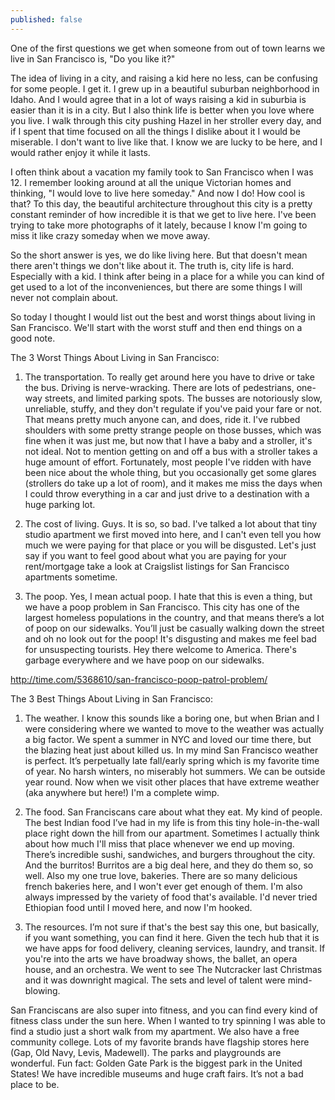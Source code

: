 ```yaml
---
published: false
---
```

One of the first questions we get when someone from out of town learns we live in San Francisco is, "Do you like it?"

The idea of living in a city, and raising a kid here no less, can be confusing for some people. I get it. I grew up in a beautiful suburban neighborhood in Idaho. And I would agree that in a lot of ways raising a kid in suburbia is easier than it is in a city. But I also think life is better when you love where you live. I walk through this city pushing Hazel in her stroller every day, and if I spent that time focused on all the things I dislike about it I would be miserable. I don't want to live like that. I know we are lucky to be here, and I would rather enjoy it while it lasts.

I often think about a vacation my family took to San Francisco when I was 12. I remember looking around at all the unique Victorian homes and thinking, "I would love to live here someday." And now I do! How cool is that? To this day, the beautiful architecture throughout this city is a pretty constant reminder of how incredible it is that we get to live here. I've been trying to take more photographs of it lately, because I know I'm going to miss it like crazy someday when we move away. 

So the short answer is yes, we do like living here. But that doesn't mean there aren't things we don't like about it. The truth is, city life is hard. Especially with a kid. I think after being in a place for a while you can kind of get used to a lot of the inconveniences, but there are some things I will never not complain about. 

So today I thought I would list out the best and worst things about living in San Francisco. We'll start with the worst stuff and then end things on a good note. 

The 3 Worst Things About Living in San Francisco: 

1. The transportation. To really get around here you have to drive or take the bus. Driving is nerve-wracking. There are lots of pedestrians, one-way streets, and limited parking spots. The busses are notoriously slow, unreliable, stuffy, and they don't regulate if you've paid your fare or not. That means pretty much anyone can, and does, ride it. I've rubbed shoulders with some pretty strange people on those busses, which was fine when it was just me, but now that I have a baby and a stroller, it's not ideal. Not to mention getting on and off a bus with a stroller takes a huge amount of effort. Fortunately, most people I've ridden with have been nice about the whole thing, but you occasionally get some glares (strollers do take up a lot of room), and it makes me miss the days when I could throw everything in a car and just drive to a destination with a huge parking lot. 

2. The cost of living. Guys. It is so, so bad. I've talked a lot about that tiny studio apartment we first moved into here, and I can't even tell you how much we were paying for that place or you will be disgusted. Let's just say if you want to feel good about what you are paying for your rent/mortgage take a look at Craigslist listings for San Francisco apartments sometime. 

3. The poop. Yes, I mean actual poop. I hate that this is even a thing, but we have a poop problem in San Francisco. This city has one of the largest homeless populations in the country, and that means there’s a lot of poop on our sidewalks. You’ll just be casually walking down the street and oh no look out for the poop! It's disgusting and makes me feel bad for unsuspecting tourists. Hey there welcome to America. There's garbage everywhere and we have poop on our sidewalks. 

http://time.com/5368610/san-francisco-poop-patrol-problem/

The 3 Best Things About Living in San Francisco: 

1. The weather. I know this sounds like a boring one, but when Brian and I were considering where we wanted to move to the weather was actually a big factor. We spent a summer in NYC and loved our time there, but the blazing heat just about killed us. In my mind San Francisco weather is perfect. It’s perpetually late fall/early spring which is my favorite time of year. No harsh winters, no miserably hot summers. We can be outside year round. Now when we visit other places that have extreme weather (aka anywhere but here!) I'm a complete wimp. 

2. The food. San Franciscans care about what they eat. My kind of people. The best Indian food I’ve had in my life is from this tiny hole-in-the-wall place right down the hill from our apartment. Sometimes I actually think about how much I'll miss that place whenever we end up moving. There’s incredible sushi, sandwiches, and burgers throughout the city. And the burritos! Burritos are a big deal here, and they do them so, so well. Also my one true love, bakeries. There are so many delicious french bakeries here, and I won't ever get enough of them. I'm also always impressed by the variety of food that's available. I'd never tried Ethiopian food until I moved here, and now I'm hooked. 

3. The resources. I’m not sure if that's the best say this one, but basically, if you want something, you can find it here. Given the tech hub that it is we have apps for food delivery, cleaning services, laundry, and transit. If you're into the arts we have broadway shows, the ballet, an opera house, and an orchestra. We went to see The Nutcracker last Christmas and it was downright magical. The sets and level of talent were mind-blowing.

San Franciscans are also super into fitness, and you can find every kind of fitness class under the sun here. When I wanted to try spinning I was able to find a studio just a short walk from my apartment. We also have a free community college. Lots of my favorite brands have flagship stores here (Gap, Old Navy, Levis, Madewell). The parks and playgrounds are wonderful. Fun fact: Golden Gate Park is the biggest park in the United States! We have incredible museums and huge craft fairs. It’s not a bad place to be. 

